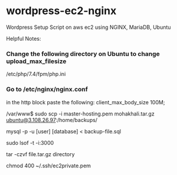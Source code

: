 # wordpress-ec2-nginx
Wordpress Setup Script on aws ec2 using NGINX, MariaDB, Ubuntu

Helpful Notes:

### Change the following directory on Ubuntu to change upload_max_filesize
/etc/php/7.4/fpm/php.ini 

### Go to /etc/nginx/nginx.conf 
in the http block paste the following: client_max_body_size 100M;

/var/www$ sudo scp -i master-hosting.pem mohakhali.tar.gz ubuntu@3.108.26.97:/home/backups/

mysql -p -u [user] [database] < backup-file.sql

sudo lsof -t -i:3000

tar -czvf file.tar.gz directory

chmod 400 ~/.ssh/ec2private.pem
